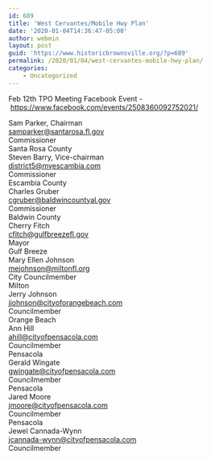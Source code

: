```yaml
---
id: 689
title: 'West Cervantes/Mobile Hwy Plan'
date: '2020-01-04T14:36:47-05:00'
author: webmin
layout: post
guid: 'https://www.historicbrownsville.org/?p=689'
permalink: /2020/01/04/west-cervantes-mobile-hwy-plan/
categories:
    - Uncategorized
---
```


<!-- wp:paragraph -->
<p>Feb 12th TPO Meeting Facebook Event - <a href="https://www.facebook.com/events/2508360092752021/">https://www.facebook.com/events/2508360092752021/</a><br></p>
<!-- /wp:paragraph -->

<!-- wp:paragraph -->
<p>Sam Parker, Chairman<br><a href="mailto:samparker@santarosa.fl.gov">samparker@santarosa.fl.gov</a><br>Commissioner<br>Santa Rosa County<br>Steven Barry, Vice-chairman<br><a href="mailto:district5@myescambia.com">district5@myescambia.com</a><br>Commissioner<br>Escambia County<br>Charles Gruber<br><a href="mailto:cgruber@baldwincountyal.gov">cgruber@baldwincountyal.gov</a><br>Commissioner<br>Baldwin County<br>Cherry Fitch<br><a href="mailto:cfitch@gulfbreezefl.gov">cfitch@gulfbreezefl.gov</a><br>Mayor<br>Gulf Breeze<br>Mary Ellen Johnson<br><a href="mailto:mejohnson@miltonfl.org">mejohnson@miltonfl.org</a><br>City Councilmember<br>Milton<br>Jerry Johnson<br><a href="mailto:jjohnson@cityoforangebeach.com">jjohnson@cityoforangebeach.com</a><br>Councilmember<br>Orange Beach<br>Ann Hill<br><a href="mailto:ahill@cityofpensacola.com">ahill@cityofpensacola.com</a><br>Councilmember<br>Pensacola<br>Gerald Wingate<br><a href="mailto:gwingate@cityofpensacola.com">gwingate@cityofpensacola.com</a><br>Councilmember<br>Pensacola<br>Jared Moore<br><a href="mailto:jmoore@cityofpensacola.com">jmoore@cityofpensacola.com</a><br>Councilmember<br>Pensacola<br>Jewel Cannada-Wynn<br><a href="mailto:jcannada-wynn@cityofpensacola.com">jcannada-wynn@cityofpensacola.com</a><br>Councilmember</p>
<!-- /wp:paragraph -->